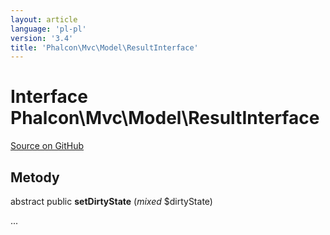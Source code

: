 ```yaml
---
layout: article
language: 'pl-pl'
version: '3.4'
title: 'Phalcon\Mvc\Model\ResultInterface'
---
```


# Interface **Phalcon\Mvc\Model\ResultInterface**

<a href="https://github.com/phalcon/cphalcon/tree/v3.4.0/phalcon/mvc/model/resultinterface.zep" class="btn btn-default btn-sm">Source on GitHub</a>

## Metody

abstract public **setDirtyState** (*mixed* $dirtyState)

...